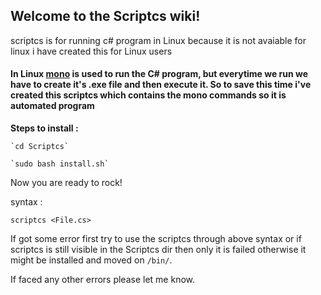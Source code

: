 ## Welcome to the Scriptcs wiki!


  scriptcs is for running c# program in Linux because it is not avaiable for linux i have created this for Linux users

               
####                          In Linux [mono](https://www.mono-project.com/) is used to run the C# program, but everytime we run we have to create it's .exe file and then execute it. So to save this time i've created this scriptcs which contains the mono commands so it is automated program


**Steps to install :**


    `cd Scriptcs`

    `sudo bash install.sh`


Now you are ready to rock!


syntax :

   `scriptcs <File.cs>`


If got some error first try to use the scriptcs through above syntax or if scriptcs is still visible in the Scriptcs dir then only it is failed otherwise it might be installed and moved on `/bin/`.

If faced any other errors please let me know.



